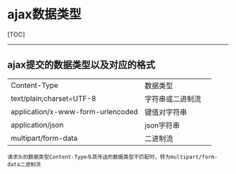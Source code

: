 # ajax数据类型

[TOC]

***
## ajax提交的数据类型以及对应的格式

|  |                  |      |
| ----------------------------------- | ---------------- | ---- |
| Content-Type                        | 数据类型         |      |
| text/plain;charset=UTF-8            | 字符串或二进制流 |      |
| application/x-www-form-urlencoded   | 键值对字符串     |      |
| application/json                    | json字符串       |      |
| multipart/form-data                 | 二进制流         |      |

`请求头的数据类型Content-Type与其传送的数据类型不匹配时，转为multipart/form-data二进制流`

